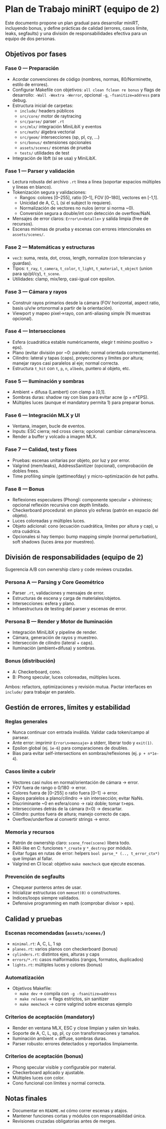 # Plan de Trabajo miniRT (equipo de 2)

Este documento propone un plan gradual para desarrollar miniRT, incluyendo bonus, y define prácticas de calidad (errores, casos límite, leaks, segfaults) y una división de responsabilidades efectiva para un equipo de dos personas.

## Objetivos por fases

### Fase 0 — Preparación
- Acordar convenciones de código (nombres, normas, 80/Norminette, estilo de errores).
- Configurar Makefile con objetivos: `all clean fclean re bonus` y flags de desarrollo: `-Wall -Wextra -Werror`, opcional `-g`, `-fsanitize=address` para debug.
- Estructura inicial de carpetas:
  - `include/` headers públicos
  - `src/core/` motor de raytracing
  - `src/parse/` parser `.rt`
  - `src/mlx/` integración MiniLibX y eventos
  - `src/math/` álgebra vectorial
  - `src/geom/` intersecciones (sp, pl, cy, …)
  - `src/bonus/` extensiones opcionales
  - `assets/scenes/` escenas de prueba
  - `tests/` utilidades de test
- Integración de libft (si se usa) y MiniLibX.

### Fase 1 — Parser y validación
- Lectura robusta del archivo `.rt` línea a línea (soportar espacios múltiples y líneas en blanco).
- Tokenización segura y validaciones:
  - Rangos: colores [0–255], ratio [0–1], FOV [0–180], vectores en [-1,1].
  - Unicidad de A, C, L (si el subject lo requiere).
  - Normalización de vectores no nulos (error si norma ~0).
  - Conversión segura a double/int con detección de overflow/NaN.
- Mensajes de error claros: `Error\n<detalle>` y salida limpia (free de recursos).
- Escenas mínimas de prueba y escenas con errores intencionales en `assets/scenes/`.

### Fase 2 — Matemáticas y estructuras
- `vec3`: suma, resta, dot, cross, length, normalize (con tolerancias y guardas).
- Tipos: `t_ray`, `t_camera`, `t_color`, `t_light`, `t_material`, `t_object` (union para sp/pl/cy), `t_scene`.
- Utilidades: clamp, mix/lerp, casi-igual con epsilon.

### Fase 3 — Cámara y rayos
- Construir rayos primarios desde la cámara (FOV horizontal, aspect ratio, basis u/v/w ortonormal a partir de la orientación).
- Viewport y mapeo pixel→rayo, con anti-aliasing simple (N muestras opcional).

### Fase 4 — Intersecciones
- Esfera (cuadrática estable numéricamente, elegir t mínimo positivo > eps).
- Plano (evitar división por ~0: paralelo; normal orientada correctamente).
- Cilindro: lateral y tapas (caps), proyecciones y límites por altura; manejar rayos casi paralelos al eje; normal correcta.
- Estructura `t_hit` con `t`, `p`, `n`, `albedo`, puntero al objeto, etc.

### Fase 5 — Iluminación y sombras
- Ambient + difusa (Lambert) con clamp a [0,1].
- Sombras duras: shadow ray con bias para evitar acne (p + n*EPS).
- Múltiples luces (aunque el mandatory permita 1) para preparar bonus.

### Fase 6 — Integración MLX y UI
- Ventana, imagen, bucle de eventos.
- Inputs: ESC cierra; red cross cierra; opcional: cambiar cámara/escena.
- Render a buffer y volcado a imagen MLX.

### Fase 7 — Calidad, test y fixes
- Pruebas: escenas unitarias por objeto, por luz y por error.
- Valgrind (mem/leaks), AddressSanitizer (opcional), comprobación de dobles frees.
- Time profiling simple (gettimeofday) y micro-optimización de hot paths.

### Fase 8 — Bonus
- Reflexiones especulares (Phong): componente specular + shininess; opcional reflexión recursiva con depth limitado.
- Checkerboard procedural: en planos y/o esferas (patrón en espacio del objeto).
- Luces coloreadas y múltiples luces.
- Objeto adicional: cono (ecuación cuadrática, límites por altura y cap), u otra cuádrica.
- Opcionales si hay tiempo: bump mapping simple (normal perturbation), soft shadows (luces área por muestreo).

## División de responsabilidades (equipo de 2)

Sugerencia A/B con ownership claro y code reviews cruzadas.

### Persona A — Parsing y Core Geométrico
- Parser `.rt`, validaciones y mensajes de error.
- Estructuras de escena y carga de materiales/objetos.
- Intersecciones: esfera y plano.
- Infraestructura de testing del parser y escenas de error.

### Persona B — Render y Motor de Iluminación
- Integración MiniLibX y pipeline de render.
- Cámara, generación de rayos y muestreo.
- Intersección de cilindro (lateral + caps).
- Iluminación (ambient+difusa) y sombras.

### Bonus (distribución)
- A: Checkerboard, cono.
- B: Phong specular, luces coloreadas, múltiples luces.

Ambos: refactors, optimizaciones y revisión mutua. Pactar interfaces en `include/` para trabajar en paralelo.

## Gestión de errores, límites y estabilidad

### Reglas generales
- Nunca continuar con entrada inválida. Validar cada token/campo al parsear.
- Ante error: imprimir `Error\n<mensaje>` a stderr, liberar todo y `exit(1)`.
- Epsilon global (ej. `1e-6`) para comparaciones de doubles.
- Bias para evitar self-intersections en sombras/reflexiones (ej. `p + n*1e-4`).

### Casos límite a cubrir
- Vectores casi nulos en normal/orientación de cámara → error.
- FOV fuera de rango o 0/180 → error.
- Colores fuera de [0–255] o ratio fuera [0–1] → error.
- Rayos paralelos a plano/cilindro → sin intersección; evitar NaNs.
- Discriminante ~0 en esfera/cono → raíz doble; tomar t>eps.
- Intersecciones detrás de la cámara (t<0) → descartar.
- Cilindro: puntos fuera de altura; manejo correcto de caps.
- Overflow/underflow al convertir strings → error.

### Memoria y recursos
- Patrón de ownership claro: `scene_free(scene)` libera todo.
- RAII-like en C: funciones `*_create` y `*_destroy` por módulo.
- Evitar fugas en rutas de error: helpers `bool parse_* (.., t_error_ctx*)` que limpian al fallar.
- Valgrind en CI local: objetivo `make memcheck` que ejecute escenas.

### Prevención de segfaults
- Chequear punteros antes de usar.
- Inicializar estructuras con `memset(0)` o constructores.
- Indices/loops siempre validados.
- Defensive programming en math (comprobar divisor > eps).

## Calidad y pruebas

### Escenas recomendadas (`assets/scenes/`)
- `minimal.rt`: A, C, L, 1 sp
- `planes.rt`: varios planos con checkerboard (bonus)
- `cylinders.rt`: distintos ejes, alturas y caps
- `errors/*.rt`: casos malformados (rangos, formatos, duplicados)
- `lights.rt`: múltiples luces y colores (bonus)

### Automatización
- Objetivos Makefile:
  - `make dev` → compila con `-g -fsanitize=address`
  - `make release` → flags estrictos, sin sanitizer
  - `make memcheck` → corre valgrind sobre escenas ejemplo

### Criterios de aceptación (mandatory)
- Render en ventana MLX, ESC y close limpian y salen sin leaks.
- Soporte de A, C, L, sp, pl, cy con transformaciones y tamaños.
- Iluminación ambient + diffuse, sombras duras.
- Parser robusto: errores detectados y reportados limpiamente.

### Criterios de aceptación (bonus)
- Phong specular visible y configurable por material.
- Checkerboard aplicado y ajustable.
- Múltiples luces con color.
- Cono funcional con límites y normal correcta.

## Notas finales
- Documentar en `README.md` cómo correr escenas y atajos.
- Mantener funciones cortas y módulos con responsabilidad única.
- Revisiones cruzadas obligatorias antes de merges.
